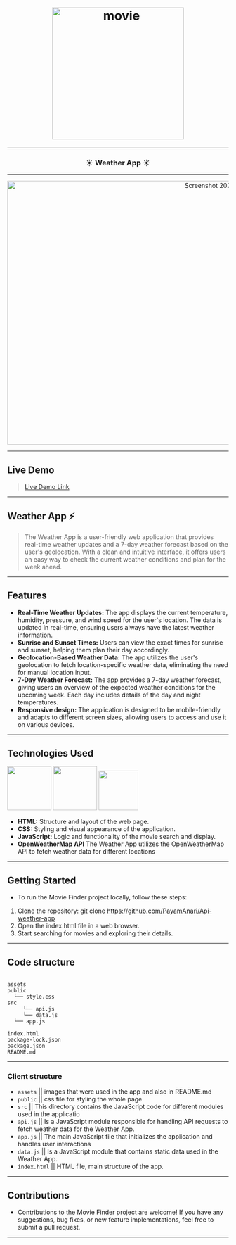 <h1 align="center">
	<img
		width="300"
		alt="movie"
		src="https://live.staticflickr.com/65535/53082276434_13ef8c334a_m.jpg">
</h1>

---


<h3 align="center">
	<strong>
	 ☀️ Weather App ☀️
	</strong>
</h3>

---


<p align="center">
	<img src="https://live.staticflickr.com/65535/53082488390_7a99841184_b.jpg" width="1024" height="600" alt="Screenshot 2023-07-15 at 21.47.28"/></a>
</p>	


---

## Live Demo
>[Live Demo Link](https://payamanari.github.io/Api-weather-app/)


---


## Weather App  ⚡
>The Weather App is a user-friendly web application that provides real-time weather updates and a 7-day weather forecast based on the user's geolocation. With a clean and intuitive interface, it offers users an easy way to check the current weather conditions and plan for the week ahead.

---

## Features

- **Real-Time Weather Updates:** The app displays the current temperature, humidity, pressure, and wind speed for the user's location. The data is updated in real-time, ensuring users always have the latest weather information.
- **Sunrise and Sunset Times:** Users can view the exact times for sunrise and sunset, helping them plan their day accordingly. 
- **Geolocation-Based Weather Data:** The app utilizes the user's geolocation to fetch location-specific weather data, eliminating the need for manual location input.
- **7-Day Weather Forecast:** The app provides a 7-day weather forecast, giving users an overview of the expected weather conditions for the upcoming week. Each day includes details of the day and night temperatures.
- **Responsive design:** The application is designed to be mobile-friendly and adapts to different screen sizes, allowing users to access and use it on various devices.

---
  
## Technologies Used

<img src="https://user-images.githubusercontent.com/25181517/192158954-f88b5814-d510-4564-b285-dff7d6400dad.png" width="100"> <img src="https://user-images.githubusercontent.com/25181517/183898674-75a4a1b1-f960-4ea9-abcb-637170a00a75.png" width="100"> <img src="https://user-images.githubusercontent.com/25181517/117447155-6a868a00-af3d-11eb-9cfe-245df15c9f3f.png" width="90">

- **HTML:** Structure and layout of the web page.
- **CSS:** Styling and visual appearance of the application.
- **JavaScript:** Logic and functionality of the movie search and display.
- **OpenWeatherMap API** The Weather App utilizes the OpenWeatherMap API to fetch weather data for different locations


---

## Getting Started
- To run the Movie Finder project locally, follow these steps:

1. Clone the repository: git clone https://github.com/PayamAnari/Api-weather-app
2. Open the index.html file in a web browser.
3. Start searching for movies and exploring their details.

---

## Code structure

```

assets
public
  └── style.css
src
     └── api.js
     └── data.js
  └── app.js
      
index.html
package-lock.json
package.json
README.md
```
---

###  Client structure

- `assets` || images that were used in the app and also in README.md
- `public` || css file for styling the whole page
- `src` || This directory contains the JavaScript code for different modules used in the applicatio
- `api.js` || Is a JavaScript module responsible for handling API requests to fetch weather data for the Weather App.
- `app.js` || The main JavaScript file that initializes the application and handles user interactions
- `data.js` ||  Is a JavaScript module that contains static data used in the Weather App.
- `index.html` || HTML file, main structure of the app.

---

## Contributions
- Contributions to the Movie Finder project are welcome! If you have any suggestions, bug fixes, or new feature implementations, feel free to submit a pull request.

---
